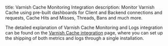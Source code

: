 title: Varnish Cache Monitoring Integration
description: Monitor Varnish Cache using pre-built dashboards for Client and Backend connections and requests, Cache Hits and Misses, Threads, Bans and much more.

The detailed explanation of Varnish Cache Monitoring and Logs integration can be found on the [Varnish Cache integration](/docs/integration/varnishcache-integration/) page, where you can set up the shipping of both metrics and logs through a single installation.
